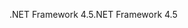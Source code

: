 <span data-ttu-id="a8be8-101">.NET Framework 4.5</span><span class="sxs-lookup"><span data-stu-id="a8be8-101">.NET Framework 4.5</span></span>